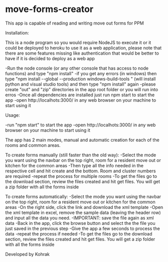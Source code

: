 # move-forms-creator
This app is capable of reading and writing move out forms for PPM

Installation:

This is a node program so you would require NodeJS to execute it or it could be deployed to heroku to use it as a web application, please note that there are some features missing like authentication that would be better to have if it is decided to deploy as a web app

-Run the node console (or any other console that has access to node functions) and type "npm install"
-if you get any errors (in windows) then type "npm install --global --production windows-build-tools "
(will install python and visual studio tools) and then type "npm install" again
-please create "out" and "zip" directories in the app root folder or you will run into erros
-Once all dependencies are installed just run npm start to start the app
-open http://localhots:3000/ in any web browser on your machine to start using it

Usage:

-run "npm start" to start the app
-open http://localhots:3000/ in any web browser on your machine to start using it

The app has 2 main modes, manual and automatic creation for each of the rooms and common areas.

To create forms manually (still faster than the old way):
-Select the mode you want using the navbar on the top right, room for a resident move out or kitchen for the common areas
-Then type all the info needed in the respective cell and hit create and the bottom. Room and cluster numbers are required
-repeat the process for multiple rooms
-To get the files go to the download section, review the files created and hit get files. You will get a zip folder with all the forms inside

To create forms automatically:
-Select the mode you want using the navbar on the top right, room for a resident move out or kitchen for the common areas
-On the right side, click the link and download the xml template
-Open the xml template in excel, remove the sample data (leaving the header row) and input all the data you need.
-IMPORTANT: save the file again as xml data
-Back in the app, click the browse button and select the the  file you just saved in the previous step
-Give the app a few seconds to process the data
-repeat the process if needed
-To get the files go to the download section, review the files created and hit get files. You will get a zip folder with all the forms inside


Developed by Kohrak
